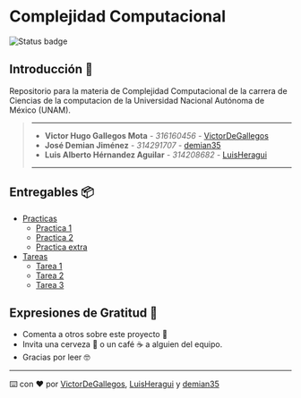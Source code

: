 # Complejidad Computacional 
![Status badge](https://img.shields.io/badge/status-en%20progreso-yellow?style=for-the-badge)

## Introducción 🏁

Repositorio para la materia de Complejidad Computacional de la carrera de Ciencias de la computacion de la Universidad Nacional Autónoma de México (UNAM).

> ---
>
> * **Victor Hugo Gallegos Mota** - *316160456* - [VictorDeGallegos](https://github.com/VictorDeGallegos)
> * **José Demian Jiménez** - *314291707* - [demian35](https://github.com/demian35)
> * **Luis Alberto Hérnandez Aguilar** - *314208682* - [LuisHeragui](https://github.com/LuisHeragui)
>
>
>
> ---

## Entregables 📦
* [Practicas]()
  * [Practica 1](https://github.com/VictorDeGallegos/Complejidad-Computacional/tree/main/practicas/Practica1)
  * [Practica 2](https://github.com/VictorDeGallegos/Complejidad-Computacional/tree/main/practicas/Practica2)
  * [Practica extra](https://github.com/VictorDeGallegos/Complejidad-Computacional/tree/main/practicas/PracticaExtra)
* [Tareas]()
  * [Tarea 1](https://github.com/VictorDeGallegos/Complejidad-Computacional/tree/main/tareas/tarea%201)
  * [Tarea 2](https://github.com/VictorDeGallegos/Complejidad-Computacional/blob/main/tareas/tarea%202/Tarea%202%20.pdf)
  * [Tarea 3](https://github.com/VictorDeGallegos/Complejidad-Computacional/blob/main/tareas/tarea%203/Tarea_3.pdf)

## Expresiones de Gratitud 🎁

* Comenta a otros sobre este proyecto 📢
* Invita una cerveza 🍺 o un café ☕ a alguien del equipo.
* Gracias por leer 🤓

---
⌨️ con ❤️ por  [VictorDeGallegos](https://github.com/VictorDeGallegos), [LuisHeragui](https://github.com/LuisHeragui) y [demian35](https://github.com/demian35) 
